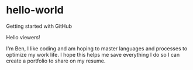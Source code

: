 # hello-world
Getting started with GitHub

Hello viewers!

I'm Ben, I like coding and am hoping to master languages and processes to optimize my work life.
I hope this helps me save everything I do so I can create a portfolio to share on my resume.
